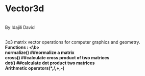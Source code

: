 # Vector3d
 <br> By Idajili David 

 <br> 3x3 matrix vector operations for computer graphics and geometry. 
 <br> <b> Functions : <\b>
  <br>normalize() ##normalize a matrix
  <br>cross() ##calculate cross product of two matrices
  <br>dot() ##calculate dot product two matrices
  <br>Arithmetic operators(*,/,+,-)
 
